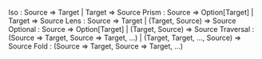 Iso       : Source => Target                          | Target => Source
Prism     : Source => Option[Target]                  | Target => Source
Lens      : Source => Target                          | (Target, Source) => Source
Optional  : Source => Option[Target]                  | (Target, Source) => Source
Traversal : (Source => Target, Source => Target, ...) | (Target, Target, ..., Source) => Source
Fold      : (Source => Target, Source => Target, ...)
